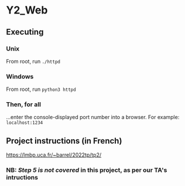 # Y2_Web

## Executing

### Unix

From root, run `./httpd`

### Windows

From root, run `python3 httpd`

### Then, for all

...enter the console-displayed port number into a browser. For example: `localhost:1234`

## Project instructions (in French)

https://lmbp.uca.fr/~barrel/2022tp/tp2/

### NB: *Step 5 is not covered* in this project, as per our TA's intructions
